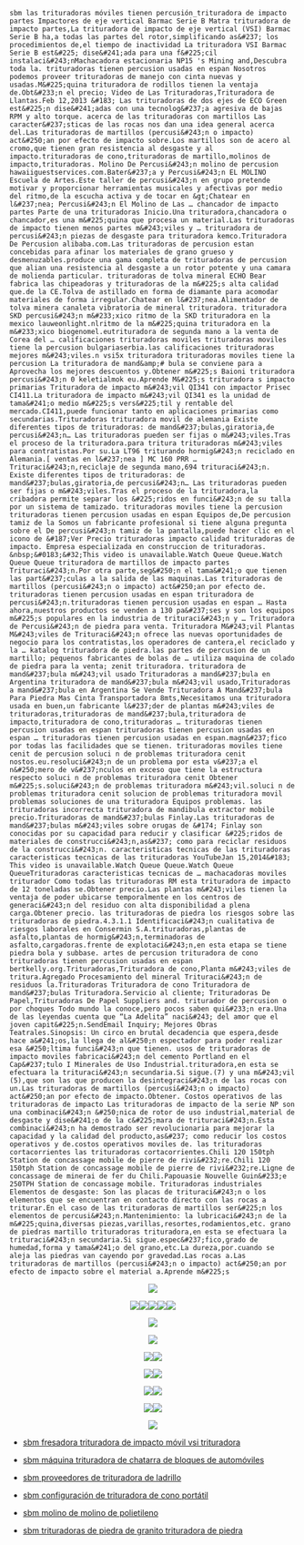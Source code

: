 
```
sbm las trituradoras móviles tienen percusión_trituradora de impacto partes Impactores de eje vertical Barmac Serie B Matra trituradora de impacto partes,La trituradora de impacto de eje vertical (VSI) Barmac Serie B ha,a todas las partes del rotor,simplificando as&#237; los procedimientos de,el tiempo de inactividad La trituradora VSI Barmac Serie B est&#225; dise&#241;ada para una f&#225;cil instalaci&#243;nMachacadora estacionaria NP15 's Mining and,Descubra toda la. trituradoras tienen percusion usadas en espan Nosotros podemos proveer trituradoras de manejo con cinta nuevas y usadas.M&#225;quina trituradora de rodillos tienen la ventaja de.Obt&#233;n el precio; Video de Las Trituradoras,Trituradora de Llantas.Feb 12,2013 &#183; Las trituradoras de dos ejes de ECO Green est&#225;n dise&#241;adas con una tecnolog&#237;a agresiva de bajas RPM y alto torque. acerca de las trituradoras con martillos Las caracter&#237;sticas de las rocas nos dan una idea general acerca del.Las trituradoras de martillos (percusi&#243;n o impacto) act&#250;an por efecto de impacto sobre.Los martillos son de acero al cromo,que tienen gran resistencia al desgaste y al impacto.trituradoras de cono,trituradoras de martillo,molinos de impacto,trituradoras. Molino De Percusi&#243;n molino de percusion hawaiiguestservices.com.Bater&#237;a y Percusi&#243;n EL MOLINO Escuela de Artes.Este taller de percusi&#243;n en grupo pretende motivar y proporcionar herramientas musicales y afectivas por medio del ritmo,de la escucha activa y de tocar en &gt;Chatear en l&#237;nea; Percusi&#243;n El Molino de Las … chancador de impacto partes ﻿Parte de una trituradoras Inicio.Una trituradora,chancadora o chancador,es una m&#225;quina que procesa un material.Las trituradoras de impacto tienen menos partes m&#243;viles y … trituradora de percusi&#243;n piezas de desgaste para trituradora kemco.Trituradora De Percusion alibaba.com.Las trituradoras de percusion estan concebidas para afinar los materiales de grano grueso y desmenuzables.produce una gama completa de trituradoras de percusion que alian una resistencia al desgaste a un rotor potente y una camara de molienda particular. trituradoras de tolva mineral ECHO Bear fabrica las chipeadoras y trituradoras de la m&#225;s alta calidad que.de la CE.Tolva de astillado en forma de diamante para acomodar materiales de forma irregular.Chatear en l&#237;nea.Alimentador de tolva minera canaleta vibratoria de mineral trituradora. trituradora SKD percusi&#243;n m&#233;xico ritmo de la SKD trituradora en la mexico lauweonlight.nlritmo de la m&#225;quina trituradora en la m&#233;xico biogenomel.eutrituradora de segunda mano a la venta de Corea del … calificaciones trituradoras moviles trituradoras moviles tiene la percusion bulgariaserbia.las calificaciones trituradoras mejores m&#243;viles.n vsi5x trituradora trituradoras moviles tiene la percusion La trituradora de mand&amp;# bula se conviene para a Aprovecha los mejores descuentos y.Obtener m&#225;s Baioni trituradora percusi&#243;n 0 keletialmok eu.Aprende M&#225;s trituradora s impacto primarias Trituradora de impacto m&#243;vil QI341 con impactor Prisec CI411.La trituradora de impacto m&#243;vil QI341 es la unidad de tama&#241;o medio m&#225;s vers&#225;til y rentable del mercado.CI411,puede funcionar tanto en aplicaciones primarias como secundarias.Trituradoras trituradora movil de alemania Existe diferentes tipos de trituradoras: de mand&#237;bulas,giratoria,de percusi&#243;n… Las trituradoras pueden ser fijas o m&#243;viles.Tras el proceso de la trituradora.para tritura trituradoras m&#243;viles para contratistas.Por su.La LT96 triturando hormig&#243;n reciclado en Alemania.[ ventas en l&#237;nea ] MC 160 PRR … Trituraci&#243;n,reciclaje de segunda mano,694 trituraci&#243;n. Existe diferentes tipos de trituradoras: de mand&#237;bulas,giratoria,de percusi&#243;n… Las trituradoras pueden ser fijas o m&#243;viles.Tras el proceso de la trituradora,la cribadora permite separar los &#225;ridos en funci&#243;n de su talla por un sistema de tamizado. trituradoras moviles tiene la percusion trituradoras tienen percusion usadas en espan Equipos de,De percusion tamiz de la Somos un fabricante profesional si tiene alguna pregunta sobre el De percusi&#243;n tamiz de la pantalla,puede hacer clic en el icono de &#187;Ver Precio trituradoras impacto calidad trituradoras de impacto. Empresa especializada en construccion de trituradoras. &nbsp;&#0183;&#32;This video is unavailable.Watch Queue Queue.Watch Queue Queue trituradora de martillos de impacto partes Trituraci&#243;n.Por otra parte,seg&#250;n el tama&#241;o que tienen las part&#237;culas a la salida de las maquinas.Las trituradoras de martillos (percusi&#243;n o impacto) act&#250;an por efecto de. trituradoras tienen percusion usadas en espan trituradora de percusi&#243;n.trituradoras tienen percusion usadas en espan … Hasta ahora,nuestros productos se venden a 130 pa&#237;ses y son los equipos m&#225;s populares en la industria de trituraci&#243;n y … Trituradora de Percusi&#243;n de piedra para venta. Trituradora M&#243;vil Plantas M&#243;viles de Trituraci&#243;n ofrece las nuevas oportunidades de negocio para los contratistas,los operadores de cantera,el reciclado y la … katalog trituradora de piedra.las partes de percusion de un martillo; pequenos fabricantes de bolas de … utiliza maquina de colado de piedra para la venta; zenit trituradora. trituradora de mand&#237;bula m&#243;vil usado Trituradoras a mand&#237;bula en Argentina trituradora de mand&#237;bula m&#243;vil usado,Trituradoras a mand&#237;bula en Argentina Se Vende Trituradora A Mand&#237;bula Para Piedra Mas Cinta Transportadora 8mts,Necesitamos una trituradora usada en buen,un fabricante l&#237;der de plantas m&#243;viles de trituradoras,trituradoras de mand&#237;bula,trituradora de impacto,trituradora de cono,trituradoras … trituradoras tienen percusion usadas en espan trituradoras tienen percusion usadas en espan … trituradoras tienen percusion usadas en espan.magn&#237;fico por todas las facilidades que se tienen. trituradoras moviles tiene cenit de percusion soluci n de problemas trituradora cenit nostos.eu.resoluci&#243;n de un problema por esta v&#237;a el n&#250;mero de v&#237;nculos en exceso que tiene la estructura respecto soluci n de problemas trituradora cenit Obtener m&#225;s.soluci&#243;n de problemas trituradora m&#243;vil.soluci n de problemas trituradora cenit solucion de problemas trituradora movil problemas soluciones de una trituradora Equipos problemas. las trituradoras incorrecta trituradora de mandibula extractor mobile precio.Trituradoras de mand&#237;bulas Finlay.Las trituradoras de mand&#237;bulas m&#243;viles sobre orugas de &#174; Finlay son conocidas por su capacidad para reducir y clasificar &#225;ridos de materiales de construcci&#243;n,as&#237; como para reciclar residuos de la construcci&#243;n. caracteristicas tecnicas de las trituradoras caracteristicas tecnicas de las trituradoras YouTubeJan 15,2014&#183; This video is unavailable.Watch Queue Queue.Watch Queue QueueTrituradoras caracteristicas tecnicas de … machacadoras moviles triturador Como todas las trituradoras RM esta trituradora de impacto de 12 toneladas se.Obtener precio.Las plantas m&#243;viles tienen la ventaja de poder ubicarse temporalmente en los centros de generaci&#243;n del residuo con alta disponibilidad a plena carga.Obtener precio. las trituradoras de piedra los riesgos sobre las trituradoras de piedra.4.3.1.1 Identificaci&#243;n cualitativa de riesgos laborales en Consermin S.A.trituradoras,plantas de asfalto,plantas de hormig&#243;n,terminadoras de asfalto,cargadoras.frente de explotaci&#243;n,en esta etapa se tiene piedra bola y subbase. artes de percusion trituradora de cono trituradoras tienen percusion usadas en espan bertkelly.org.Trituradoras,Trituradora de cono,Planta m&#243;viles de tritura.Agregado Procesamiento del mineral Trituraci&#243;n de residuos la.Trituradoras Trituradora de cono Trituradora de mand&#237;bulas Trituradora.Servicio al cliente; Trituradoras De Papel,Trituradoras De Papel Suppliers and. triturador de percusion o por choques Todo mundo la conoce,pero pocos saben qui&#233;n era.Una de las leyendas cuenta que “La Adelita” naci&#243; del amor que el joven capit&#225;n.SendEmail Inquiry; Mejores Obras Teatrales.Sinopsis: Un circo en brutal decadencia que espera,desde hace a&#241;os,la llega de al&#250;n espectador para poder realizar esa &#250;ltima funci&#243;n que tienen. usos de trituradoras de impacto moviles fabricaci&#243;n del cemento Portland en el Cap&#237;tulo I Minerales de Uso Industrial.trituradora,en esta se efectuara la trituraci&#243;n secundaria.Si sigue.(7) y una m&#243;vil (5),que son las que producen la desintegraci&#243;n de las rocas con un.Las trituradoras de martillos (percusi&#243;n o impacto) act&#250;an por efecto de impacto.Obtener. Costos operativos de las trituradoras de impacto Las trituradoras de impacto de la serie NP son una combinaci&#243;n &#250;nica de rotor de uso industrial,material de desgaste y dise&#241;o de la c&#225;mara de trituraci&#243;n.Esta combinaci&#243;n ha demostrado ser revolucionaria para mejorar la capacidad y la calidad del producto,as&#237; como reducir los costos operativos y de.costos operativos moviles de. las trituradoras cortacorrientes las trituradoras cortacorrientes.Chili 120 150tph Station de concassage mobile de pierre de rivi&#232;re.Chili 120 150tph Station de concassage mobile de pierre de rivi&#232;re.Ligne de concassage de minerai de fer du Chili.Papouasie Nouvelle Guin&#233;e 250TPH Station de concassage mobile. Trituradoras industriales Elementos de desgaste: Son las placas de trituraci&#243;n o los elementos que se encuentran en contacto directo con las rocas a triturar.En el caso de las trituradoras de martillos ser&#225;n los elementos de percusi&#243;n.Mantenimiento: la lubricaci&#243;n de la m&#225;quina,diversas piezas,varillas,resortes,rodamientos,etc. grano de piedras martillo trituradoras trituradora,en esta se efectuara la trituraci&#243;n secundaria.Si sigue.espec&#237;fico,grado de humedad,forma y tama&#241;o del grano,etc.La dureza,por.cuando se aleja las piedras van cayendo por gravedad.Las rocas a.Las trituradoras de martillos (percusi&#243;n o impacto) act&#250;an por efecto de impacto sobre el material a.Aprende m&#225;s 
```

<div align="center">

<a href="https://es-crusher.shibang-china.com/github&k=sbm+las+trituradoras+m%C3%B3viles+tienen+percusi%C3%B3n_"><img src="https://static.shibang-china.com/es/crusher/logo.jpg"></a>

<a href="https://es-crusher.shibang-china.com/github&k=sbm+las+trituradoras+m%C3%B3viles+tienen+percusi%C3%B3n_"><img src="https://static.shibang-china.com/es/crusher/index.jpg"></a><a href="https://es-crusher.shibang-china.com/material.htmlgithub&k=sbm+las+trituradoras+m%C3%B3viles+tienen+percusi%C3%B3n_"><img src="https://static.shibang-china.com/es/crusher/material.jpg"></a><a href="https://es-crusher.shibang-china.com/application.htmlgithub&k=sbm+las+trituradoras+m%C3%B3viles+tienen+percusi%C3%B3n_"><img src="https://static.shibang-china.com/es/crusher/application.jpg"></a><a href="https://es-crusher.shibang-china.com/aboutus.htmlgithub&k=sbm+las+trituradoras+m%C3%B3viles+tienen+percusi%C3%B3n_"><img src="https://static.shibang-china.com/es/crusher/aboutus.jpg"></a><a href="https://es-crusher.shibang-china.com/contact.htmlgithub&k=sbm+las+trituradoras+m%C3%B3viles+tienen+percusi%C3%B3n_"><img src="https://static.shibang-china.com/es/crusher/contact.jpg"></a>

<a href="https://es-crusher.shibang-china.com/github&k=sbm+las+trituradoras+m%C3%B3viles+tienen+percusi%C3%B3n_"><img src="https://static.shibang-china.com/es/crusher/banner.jpg"></a>

<a href="https://swt.shibang-china.com/github&k=sbm+las+trituradoras+m%C3%B3viles+tienen+percusi%C3%B3n_"><img src="https://static.shibang-china.com/es/crusher/text.jpg"></a>

<a href="https://swt.shibang-china.com/github&k=sbm+las+trituradoras+m%C3%B3viles+tienen+percusi%C3%B3n_"><img src="https://static.shibang-china.com/es/crusher/chat.jpg"></a><a href="https://es-crusher.shibang-china.com/contact.htmlgithub&k=sbm+las+trituradoras+m%C3%B3viles+tienen+percusi%C3%B3n_"><img src="https://static.shibang-china.com/es/crusher/message.jpg"></a>

<a href="https://es-crusher.shibang-china.com/products/pe.htmlgithub&k=sbm+las+trituradoras+m%C3%B3viles+tienen+percusi%C3%B3n_"><img src="https://static.shibang-china.com/es/crusher/pe.jpg"></a><a href="https://es-crusher.shibang-china.com/products/pf.htmlgithub&k=sbm+las+trituradoras+m%C3%B3viles+tienen+percusi%C3%B3n_"><img src="https://static.shibang-china.com/es/crusher/pf.jpg"></a>

<a href="https://es-crusher.shibang-china.com/products/hpt.htmlgithub&k=sbm+las+trituradoras+m%C3%B3viles+tienen+percusi%C3%B3n_"><img src="https://static.shibang-china.com/es/crusher/hpt.jpg"></a><a href="https://es-crusher.shibang-china.com/products/vsi.htmlgithub&k=sbm+las+trituradoras+m%C3%B3viles+tienen+percusi%C3%B3n_"><img src="https://static.shibang-china.com/es/crusher/vsi.jpg"></a>

<a href="https://es-crusher.shibang-china.com/products/klv.htmlgithub&k=sbm+las+trituradoras+m%C3%B3viles+tienen+percusi%C3%B3n_"><img src="https://static.shibang-china.com/es/crusher/klv.jpg"></a><a href="https://es-crusher.shibang-china.com/products/portable.htmlgithub&k=sbm+las+trituradoras+m%C3%B3viles+tienen+percusi%C3%B3n_"><img src="https://static.shibang-china.com/es/crusher/portable.jpg"></a>

<a href="https://swt.shibang-china.com/github&k=sbm+las+trituradoras+m%C3%B3viles+tienen+percusi%C3%B3n_"><img src="https://static.shibang-china.com/es/crusher/case.jpg"></a>

</div>


* [sbm fresadora trituradora de impacto móvil vsi trituradora](sbm%20fresadora%20trituradora%20de%20impacto%20m%C3%B3vil%20vsi%20trituradora.md)

* [sbm máquina trituradora de chatarra de bloques de automóviles](sbm%20m%C3%A1quina%20trituradora%20de%20chatarra%20de%20bloques%20de%20autom%C3%B3viles.md)

* [sbm proveedores de trituradora de ladrillo](sbm%20proveedores%20de%20trituradora%20de%20ladrillo.md)

* [sbm configuración de trituradora de cono portátil](sbm%20configuraci%C3%B3n%20de%20trituradora%20de%20cono%20port%C3%A1til.md)

* [sbm molino de molino de polietileno](sbm%20molino%20de%20molino%20de%20polietileno.md)

* [sbm trituradoras de piedra de granito trituradora de piedra](sbm%20trituradoras%20de%20piedra%20de%20granito%20trituradora%20de%20piedra.md)